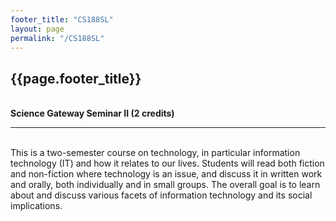 ```yaml
---
footer_title: "CS188SL"
layout: page
permalink: "/CS188SL"
---
```


## {{page.footer_title}}
\
**Science Gateway Seminar II (2 credits)**

---
\
This is a two-semester course on technology, in particular information technology (IT) and how it relates to our lives. Students will read both fiction and non-fiction where technology is an issue, and discuss it in written work and orally, both individually and in small groups. The overall goal is to learn about and discuss various facets of information technology and its social implications.